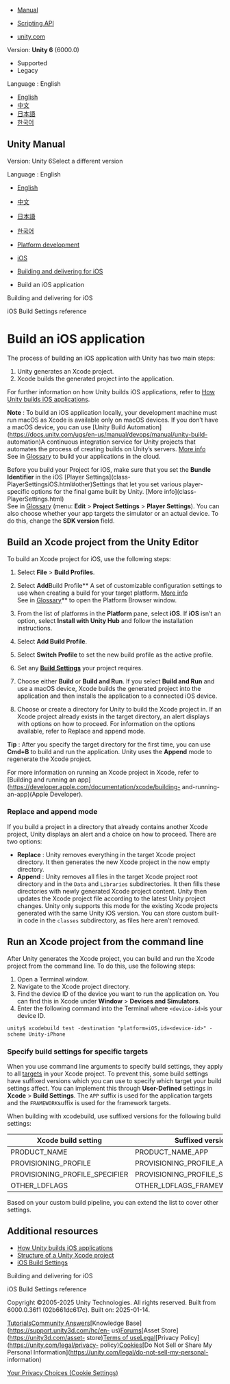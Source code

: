 [](https://docs.unity3d.com)

  * [Manual](../Manual/index.html)
  * [Scripting API](../ScriptReference/index.html)

  * [unity.com](https://unity.com/)

Version: **Unity 6** (6000.0)

  * Supported
  * Legacy

Language : English

  * [English](/Manual/iphone-BuildProcess.html)
  * [中文](/cn/current/Manual/iphone-BuildProcess.html)
  * [日本語](/ja/current/Manual/iphone-BuildProcess.html)
  * [한국어](/kr/current/Manual/iphone-BuildProcess.html)

[](https://docs.unity3d.com)

## Unity Manual

Version: Unity 6Select a different version

Language : English

  * [English](/Manual/iphone-BuildProcess.html)
  * [中文](/cn/current/Manual/iphone-BuildProcess.html)
  * [日本語](/ja/current/Manual/iphone-BuildProcess.html)
  * [한국어](/kr/current/Manual/iphone-BuildProcess.html)

  * [Platform development ](PlatformSpecific.html)
  * [iOS](iphone.html)
  * [Building and delivering for iOS](ios-building-and-delivering.html)
  * Build an iOS application

[](ios-building-and-delivering.html)

Building and delivering for iOS

[](BuildSettingsiOS.html)

iOS Build Settings reference

# Build an iOS application

The process of building an iOS application with Unity has two main steps:

  1. Unity generates an Xcode project.
  2. Xcode builds the generated project into the application.

For further information on how Unity builds iOS applications, refer to [How
Unity builds iOS applications](how-unity-builds-ios-applications.html).

**Note** : To build an iOS application locally, your development machine must
run macOS as Xcode is available only on macOS devices. If you don’t have a
macOS device, you can use [Unity Build
Automation](https://docs.unity.com/ugs/en-us/manual/devops/manual/unity-build-
automation)A continuous integration service for Unity projects that automates
the process of creating builds on Unity’s servers. [More
info](https://docs.unity.com/devops/en/manual/unity-build-automation)  
See in [Glossary](Glossary.html#UnityBuildAutomation) to build your
applications in the cloud.

Before you build your Project for iOS, make sure that you set the **Bundle
Identifier** in the iOS [Player Settings](class-
PlayerSettingsiOS.html#other)Settings that let you set various player-specific
options for the final game built by Unity. [More info](class-
PlayerSettings.html)  
See in [Glossary](Glossary.html#PlayerSettings) (menu: **Edit** > **Project
Settings** > **Player Settings**). You can also choose whether your app
targets the simulator or an actual device. To do this, change the **SDK
version** field.

## Build an Xcode project from the Unity Editor

To build an Xcode project for iOS, use the following steps:

  1. Select **File** > **Build Profiles**.
  2. Select **Add**Build Profile** A set of customizable configuration settings to use when creating a build for your target platform. [More info](build-profiles.html)  
See in [Glossary](Glossary.html#Buildprofile)** to open the Platform Browser
window.

  3. From the list of platforms in the **Platform** pane, select **iOS**. If **iOS** isn’t an option, select **Install with Unity Hub** and follow the installation instructions.
  4. Select **Add Build Profile**.
  5. Select **Switch Profile** to set the new build profile as the active profile.
  6. Set any [**Build Settings**](BuildSettingsiOS.html) your project requires.
  7. Choose either **Build** or **Build and Run**. If you select **Build and Run** and use a macOS device, Xcode builds the generated project into the application and then installs the application to a connected iOS device.
  8. Choose or create a directory for Unity to build the Xcode project in. If an Xcode project already exists in the target directory, an alert displays with options on how to proceed. For information on the options available, refer to Replace and append mode.

**Tip** : After you specify the target directory for the first time, you can
use **Cmd+B** to build and run the application. Unity uses the **Append** mode
to regenerate the Xcode project.

For more information on running an Xcode project in Xcode, refer to [Building
and running an app](https://developer.apple.com/documentation/xcode/building-
and-running-an-app)(Apple Developer).

### Replace and append mode

If you build a project in a directory that already contains another Xcode
project, Unity displays an alert and a choice on how to proceed. There are two
options:

  * **Replace** : Unity removes everything in the target Xcode project directory. It then generates the new Xcode project in the now empty directory.
  * **Append** : Unity removes all files in the target Xcode project root directory and in the `Data` and `Libraries` subdirectories. It then fills these directories with newly generated Xcode project content. Unity then updates the Xcode project file according to the latest Unity project changes. Unity only supports this mode for the existing Xcode projects generated with the same Unity iOS version. You can store custom built-in code in the `classes` subdirectory, as files here aren’t removed.

## Run an Xcode project from the command line

After Unity generates the Xcode project, you can build and run the Xcode
project from the command line. To do this, use the following steps:

  1. Open a Terminal window.
  2. Navigate to the Xcode project directory.
  3. Find the device ID of the device you want to run the application on. You can find this in Xcode under **Window** > **Devices and Simulators**.
  4. Enter the following command into the Terminal where `<device-id>`is your device ID.

    
    
    unity$ xcodebuild test -destination "platform=iOS,id=<device-id>" -scheme Unity-iPhone
    

### Specify build settings for specific targets

When you use command line arguments to specify build settings, they apply to
all [targets](StructureOfXcodeProject.html#Xcode-project-targets) in your
Xcode project. To prevent this, some build settings have suffixed versions
which you can use to specify which target your build settings affect. You can
implement this through **User-Defined** settings in **Xcode** > **Build
Settings**. The `APP` suffix is used for the application targets and the
`FRAMEWORK`suffix is used for the framework targets.

When building with xcodebuild, use suffixed versions for the following build
settings:

**Xcode build setting** | **Suffixed version**  
---|---  
PRODUCT_NAME | PRODUCT_NAME_APP  
PROVISIONING_PROFILE | PROVISIONING_PROFILE_APP  
PROVISIONING_PROFILE_SPECIFIER | PROVISIONING_PROFILE_SPECIFIER_APP  
OTHER_LDFLAGS | OTHER_LDFLAGS_FRAMEWORK  
  
Based on your custom build pipeline, you can extend the list to cover other
settings.

## Additional resources

  * [How Unity builds iOS applications](how-unity-builds-ios-applications.html)
  * [Structure of a Unity Xcode project](StructureOfXcodeProject.html)
  * [iOS Build Settings](BuildSettingsiOS.html)

[](ios-building-and-delivering.html)

Building and delivering for iOS

[](BuildSettingsiOS.html)

iOS Build Settings reference

Copyright ©2005-2025 Unity Technologies. All rights reserved. Built from
6000.0.36f1 (02b661dc617c). Built on: 2025-01-14.

[Tutorials](https://learn.unity.com/)[Community
Answers](https://answers.unity3d.com)[Knowledge
Base](https://support.unity3d.com/hc/en-
us)[Forums](https://forum.unity3d.com)[Asset Store](https://unity3d.com/asset-
store)[Terms of
use](https://docs.unity3d.com/Manual/TermsOfUse.html)[Legal](https://unity.com/legal)[Privacy
Policy](https://unity.com/legal/privacy-
policy)[Cookies](https://unity.com/legal/cookie-policy)[Do Not Sell or Share
My Personal Information](https://unity.com/legal/do-not-sell-my-personal-
information)

[Your Privacy Choices (Cookie Settings)](javascript:void\(0\);)

